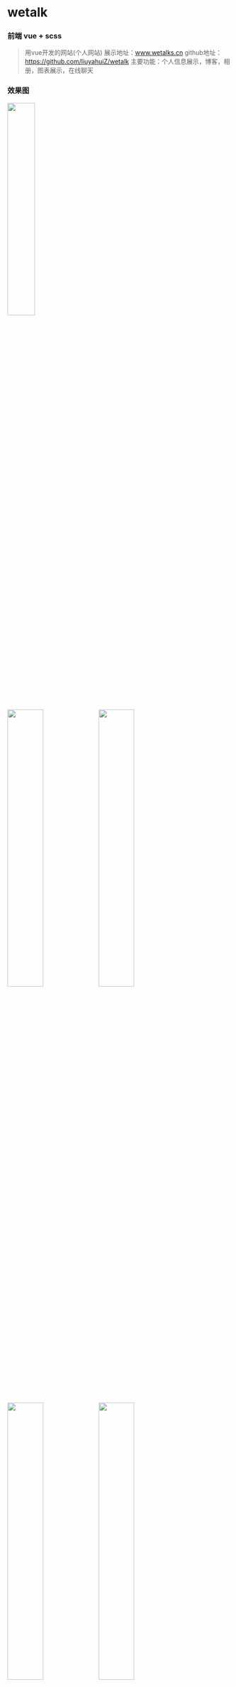 # wetalk

### 前端 vue + scss
> 用vue开发的网站(个人网站)
> 展示地址：www.wetalks.cn
> github地址：https://github.com/liuyahuiZ/wetalk
> 主要功能：个人信息展示，博客，相册，图表展示，在线聊天


### 效果图
<img width='35%' src="http://47.88.2.72:2016/getphotoPal/2017-4-1/1491029378698.png"/>

<div>
<img width='40%' src="http://47.88.2.72:2016/getphotoPal/2017-4-1/14910294661816.png"/>
<img width='40%' src="http://47.88.2.72:2016/getphotoPal/2017-4-1/14910294851648.png"/>
</div>
<div>
<img width='40%' src="http://47.88.2.72:2016/getphotoPal/2017-5-5/14939695634809.png"/>
<img width='40%' src="http://47.88.2.72:2016/getphotoPal/2017-5-5/14939695774169.png"/>
</div>


###后端api express
> 后端接口是nodejs开发的一个小后端，有图片管理，博客管理，用户管理，发送邮件，在线聊天等功能
> github地址 ：https://github.com/liuyahuiZ/node_apis

### 注意事项


## Build Setup

``` bash
# clone code
git clone git@github.com:liuyahuiZ/wetalk.git
cd wetalk

# install dependencies
npm install

# serve with hot reload at localhost:8080
npm run dev

# build for production with minification
npm run build
```

